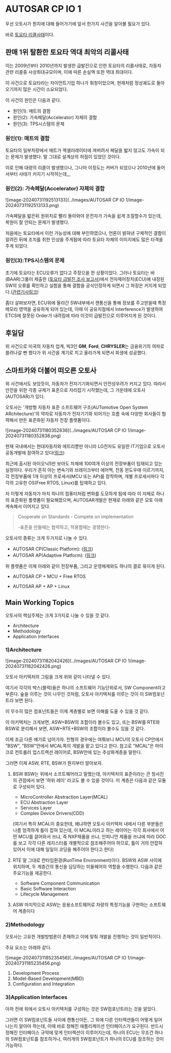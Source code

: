 # AUTOSAR CP IO 1



우선 오토사가 뭔지에 대해 들어가기에 앞서 한가지 사건을 알아볼 필요가 있다.

바로 [토요타 리콜사태](https://namu.wiki/w/%ED%86%A0%EC%9A%94%ED%83%80%20%EB%A6%AC%EC%BD%9C%20%EC%82%AC%ED%83%9C)이다.

## 판매 1위 탈환한 토요타 역대 최악의 리콜사태

이는 2009년부터 2010년까지 발생한 급발진으로 인한 토요타의 리콜사태로, 자동차 관련 리콜중 사상최대규모이며, 이에 따른 손실액 또한 역대 최대이다.

이 사건으로 토요타라는 자이언트기업 하나가 휘청이었으며, 현재처럼 정상궤도로 돌아오기까지 많은 시간이 소요되었다.

이 사건의 원인은 다음과 같다.

- 원인(1): 매트의 결함
- 원인(2): 가속페달(Accelerator) 자체의 결함
- 원인(3): TPS시스템의 문제



### 원인(1): 매트의 결함

토요타의 일부차량에서 매트가 엑셀러레이터에 껴버려서 페달을 밟지 않고도 가속이 되는 문제가 발생했다. 말 그대로 설계상의 허점이 있었던 것이다.

이로 인해 대량의 리콜이 발생했으나, 그나마 이정도는 커버가 되었으나 2010년에 들어서부터 사태가 커지기 시작하는데,,,



### 원인(2): 가속페달(Accelerator) 자체의 결함

![image-20240731192513133](../images/AUTOSAR CP IO 1/image-20240731192513133.png)

가속페달을 밟은뒤 원위치로 빨리 돌아와야 운전자가 가속을 쉽게 조절할수가 있는데, 복원이 잘 안되는 문제가 발생했다.

처음에는 토요타에서 이런 가능성에 대해 부인하였으나, 언론이 밝혀낸 구체적인 결함이 알려진 뒤에 조치를 취한 인상을 주게됨에 따라 토요타 자체의 이미지에도 많은 타격을 주게 되었다.



### 원인(3):TPS시스템의 문제

초기에 토요타는 ECU오류가 없다고 주장으을 한 상황이었다. 그러나 토요타는 바(BAAR)그룹이 제출한 ([토요타 급발진 조사 보고서](https://www.safetyresearch.net/Library/BarrSlides_FINAL_SCRUBBED.pdf))에서 전자제어장치(ECU)에 내장된 SW의 오류를 확인하고 실험을 통해 결함을 공식인정하게 되면서 그 파장은 커지게 되었다.([관련기사링크](https://n.news.naver.com/mnews/article/030/0002265159?sid=103))

좀더 살펴보자면, ECU위에 올라간 SW내부에서 캔통신을 통해 정보를 주고받을때 특정 메모리 영역을 공유하게 되어 있는데, 이때 이 공유지점에서 Interference가 발생하여 ETCS에 잘못된 Order가 내려짐에 따라 이것이 급발진으로 이루어지게 된 것이다.



## 후일담

위 사건으로 미국의 자동차 업계, 빅3인 **GM**, **Ford**, **CHRYSLER**는 금융위기의 여파로 쓸려나갈 뻔 했다가 위 사건을 계기로 치고 올라가게 되면서 회생에 성공했다.



## 스마트카와 더불어 떠오른 오토사

위 사건에서도 보았듯이, 자동차가 전자기기화되면서 안전성우려가 커지고 있다.
따라서 안전을 위한 각종 규제가 표준으로 자리잡기 시작했는데, 그 가운데에 오토사(AUTOSAR)가 있다.

오토사는 '개방형 자동차 표준 소프트웨어 구조(AUTomotive Open System ARchitecture)'의 약자로 자동차가 전자기기화 되어가는 흐름 속에 다양한 회사들이 협력해서 만든 표준화된 자동차 전장 플랫폼이다.

![image-20240731180352838](../images/AUTOSAR CP IO 1/image-20240731180352838.png)

현재 국내에서는 현대자동차와 에트리뿐만 아니라 LG전자도 유일한 IT기업으로 오토사 공동개발에 참여하고 있다([링크](https://www.lg.co.kr/media/release/6716))



최근에 출시된 아이오닉5만 보아도 차체에 100여개 이상의 전장부품이 탑재되고 있는 실정이다.
우리가 흔히 아는 변속기와 브레이크부터 에어백, 전동 윈도우에 이르기까지, 각 전장부품에 1개 이상의 프로세서(MCU 또는 AP)를 장착하며, 개별 프로세서마다 각각의 고유한 OS(Free RTOS, Linux)를 탑재하고 있다.



자 이렇게 자동차가 마치 하나의 컴퓨터처럼 변화를 도모하게 됨에 따라 이 자체로 하나의 표준화된 플랫폼이 필요해졌으며, AUTOSAR개발은 현재로 아래와 같은 모토 아래 계속해서 이어지고 있다.

> Cooperate on Standards - Compete on implementation
>
> -표준을 만들때는 협력하고, 적용할때는 경쟁한다-



오토사의 종류는 크게 두가지로 나눌 수 있다.

- AUTOSAR CP(Classic Platform): ([링크](https://www.autosar.org/standards/classic-platform))
- AUTOSAR AP(Adaptive Platform): ([링크](https://www.autosar.org/standards/adaptive-platform))

위 플랫폼은 이제 아래와 같이 전장부품, 그리고 운영체제와도 하나의 결로 묶이게 된다.

- AUTOSAR CP + MCU + Free RTOS

- AUTOSAR AP + AP + Linux



## Main Working Topics

오토사의 핵심주제는 크게 3가지로 나눌 수 있을 것 같다.

- Architecture
- Methodology
- Application Interfaces



### 1)Architecture

![image-20240731182042426](../images/AUTOSAR CP IO 1/image-20240731182042426.png)

오토사 아키텍처의 그림을 크게 위와 같이 나타낼 수 있다.

여기서 각각의 박스(블럭)들은 하나의 소프트웨어 기능단위로서, SW Component라고 부른다.
숲을 이루는 것이 나무인 것처럼, 오토사 아키텍처를 이루는 것이 이 SW컴포넌트라 보면 된다.

이 무수히 많은 컴포넌트들은 이제 계층별로 보면 이해를 도울 수 있을 것 같다.

이 아키텍처는 크게보면, ASW+BSW의 조합이라 볼수도 있고, 또는 BSW를 RTE와 BSW로 분리해서 보면,  ASW+RTE+BSW의 조합이라 볼수도 있을 것 같다.

이제 조금 다른 얘기로 넘어가자.
친형의 경우에는 여쭤보니 MCU의 오토사 CP안에서 "BSW", "BSW"안에서 MCAL쪽의 개발을 맡고 있다고 한다. 참고로 "MCAL"은 마이크로 컨트롤러 업스트랙션 레이어로, BSW안에 있는 추상화계층을 말한다.



그러면 이제 ASW, RTE, BSW가 뭔지부터 알아보자.

1. BSW
   BSW는 위에서 소프트웨어라고 말했는데, 아키텍처의 표준이라는 큰 청사진의 관점에서 보면 '하위 레이' 라고도 볼 수 있을 것이다.
   이 계층은 다음과 같은 모듈로 구성되어 있다.

   - MicroController Abstraction Layer(MCAL)
   - ECU Abstraction Layer
   - Services Layer
   - Complex Device Drivers(CDD)

   (여기서 특히 MCAL이 중요한데, 왜냐하면 오토사 아키텍처 내에서 다른 부분들은 나름 엄격하게 틀이 잡혀 있는데, 이 MCAL이라고 하는 레이어는 각각 회사에서 어떤 MCU를 끌어와서 쓰냐, 즉 NXP제품을 쓰냐, 인피니언 제품을 쓰냐에 따라 DOC를 보고 각각 다른 레지스터를 개별적으로 참조해주어야 하므로, 틀이 거의 안잡혀 있어서 이에 대해 일일이 코딩을 해주어야 한다고 한다)

2. RTE
   말 그대로 런타임환경(RunTime Environment)이다. BSW와 ASW 사이에 위치하며, 두 계층간의 통신을 담당하는 미들웨어의 역할을 수행한다. 다음과 같은 주요기능을 제공한다.

   - Software Component Communication
   - Basic Software Interaction
   - Lifecycle Management

3. ASW
   마지막으로 ASW는 응용소프트웨어로 차량의 특정기능을 구현하는 소프트웨어 계층이다







### 2)Methodology

오토사는 고유한 개발방법론이 존재하고 이에 맞춰 개발을 진행하는 것이 일반적이다.

주요 요소는 아래와 같다.

![image-20240731185235456](../images/AUTOSAR CP IO 1/image-20240731185235456.png)

1. Development Process
2. Model-Based Development(MBD)
3. Configuration and Integration







### 3)Application Interfaces

아까 전에 위에서 오토사 아키텍처를 구성하는 것은 SW컴포넌트라는 것을 알았다.

그러면 이 SW컴포넌트들 사이에 캔통신이든, 그 외에 다른 인터렉션들이 어떻게 일어나는지 알아야 하는데, 이때 바로 정해진 애플리케이션 인터페이스가 요구된다. 반드시 정해진 인터페이스 규약에 맞게 인터렉션이 이루어지는데, 하나의 ECU는 무조건 하나의 SW컴포넌트를 참조하거나, 여러개의 SW컴포넌트가 하나의 ECU를 참조하는 것이 가능하다.

